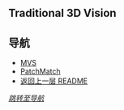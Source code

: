 ## Traditional 3D Vision

## 导航
- [MVS](./MVS/README.md)
- [PatchMatch](./PatchMatch/README.md)
- [返回上一层 README](../README.md)


*[跳转至导航](#导航)*